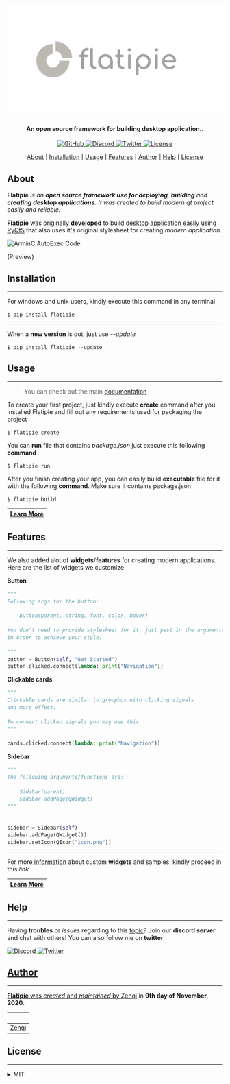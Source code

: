 <h1 align="center">
     <br>
     <a href="https://github.com/flatipie/flatipie"><img src="https://github.com/flatipie/Flatipie/blob/main/Flatipie/resources/flatipie.png" alt="Flatipie"></a>
</h1>

<h4 align="center">An open source framework for building desktop application..</h4>

<p align="center">
    <a href="https://github.com/flatipie/flatipie/commits/master">
    <img src="https://img.shields.io/github/followers/zenqiwp?label=Follow&logo=github&style=flat-square"
         alt="GitHub">
     <a href="https://discord.gg/QDTj5sz">
    <img src="https://img.shields.io/discord/749990569266380821?color=5087F4&label=Discord&logo=discord&style=flat-square"
         alt="Discord">
    <a href="https://twitter.com/flatipieqt">
    <img src=https://img.shields.io/twitter/follow/flatipieqt?color=%235087F4&label=Twitter&logo=twitter&style=flat-square
         alt="Twitter">
     <a href="#License">
     <img src=https://img.shields.io/github/license/flatipie/Flatipie?color=5087F4&label=License&style=flat-square
          alt="License">
</p>

<p align="center">
  <a href="#about">About</a> | 
  <a href="#installation">Installation</a> | 
  <a href="#usage">Usage</a> | 
  <a href="#features">Features</a> | 
  <a href="#author">Author</a> | 
  <a href="#help">Help</a> | 
  <a href="#license">License</a>
</p>

## About

**Flatipie** *is an **open source framework use for deploying**, **building** and **creating desktop applications**. It was created to build modern qt project easily and reliable.*

**Flatipie** was originally **developed** to build <u>desktop application </u>easily using [PyQt5](https://pypi.org/project/pyqt5) that also uses it's original stylesheet for creating *modern application*.

<img src="https://arminc.ga/resources/autoexec/arminc_autoexec_code.png" title="" alt="ArminC AutoExec Code" width="703">

(Preview)

## Installation

---

For windows and unix users, kindly execute this command in any terminal

```
$ pip install flatipie
```

---

When a **new version** is out, just use *--update*

```
$ pip install flatipie --update
```

## Usage

---

> You can check out the main [documentation](https://www.flatipie.tk)

To create your first project, just kindly execute **create** command after you installed Flatipie and fill out any requirements used for packaging the project

```
$ flatipie create
```

You can **run** file that contains *package.json* just execute this following **command**

```
$ flatipie run
```

After you finish creating your app, you can easily build **executable** file for it with the following **command**. Make sure it contains package.json

```
$ flatipie build
```

| [Learn More](https://www.flatipie.tk) |
| ------------------------------------- |

## Features

---

We also added alot of **widgets**/**features** for creating modern applications. Here are the list of widgets we customize

**Button**

```py
"""
Following args for the button:

    Button(parent, string, font, color, hover)

You don't need to provide stylesheet for it, just past in the arguments
in order to achieve your style.

"""
button = Button(self, "Get Started")
button.clicked.connect(lambda: print("Navigation"))
```

**Clickable cards**

```python
"""
Clickable cards are similar to groupbox with clicking signals
and more effect. 

To connect clicked signals you may use this
"""

cards.clicked.connect(lambda: print("Navigation"))
```

**Sidebar**

```python
"""
The following arguments/functions are:

    Sidebar(parent)
    Sidebar.addPage(QWidget)
"""


sidebar = Sidebar(self)
sidebar.addPage(QWidget())
sidebar.setIcon(QIcon("icon.png"))
```

---

For more<u> information</u> about custom **widgets** and samples, kindly proceed in this *link*

| [Learn More](https://) |
| ---------------------- |

## Help

---

Having **troubles** or *issues* regarding to this <u>topic</u>? Join our **discord server** and chat with others! You can also follow me on **twitter**

<a href="https://discord.gg/QDTj5sz">
<img src="https://img.shields.io/discord/749990569266380821?color=5087F4&label=Discord&logo=discord&style=flat-square"
    alt="Discord">
<a href="https://twitter.com/flatipieqt">
<img src=https://img.shields.io/twitter/follow/flatipieqt?color=%235087F4&label=Twitter&logo=twitter&style=flat-square
    alt="Twitter">

## Author

---

**Flatipie** was *created* and *maintained* by [Zenqi](https://github.com/zenqiwp) in **9th day of November, 2020**.

| <img title="" src="https://www.github.com/flatipie/Flatipie/author/zenqi.png" alt="" width="123"> |
|:-------------------------------------------------------------------------------------------------:|
| [Zenqi](https://www.github.com/zenqiwp)                                                           |

## License

---

<details>
<summary>MIT</summary>
Copyright (c) 2020 Flatipie

Permission is hereby granted, free of charge, to any person obtaining a copy
of this software and associated documentation files (the "Software"), to deal
in the Software without restriction, including without limitation the rights
to use, copy, modify, merge, publish, distribute, sublicense, and/or sell
copies of the Software, and to permit persons to whom the Software is
furnished to do so, subject to the following conditions:

The above copyright notice and this permission notice shall be included in all
copies or substantial portions of the Software.

THE SOFTWARE IS PROVIDED "AS IS", WITHOUT WARRANTY OF ANY KIND, EXPRESS OR
IMPLIED, INCLUDING BUT NOT LIMITED TO THE WARRANTIES OF MERCHANTABILITY,
FITNESS FOR A PARTICULAR PURPOSE AND NONINFRINGEMENT. IN NO EVENT SHALL THE
AUTHORS OR COPYRIGHT HOLDERS BE LIABLE FOR ANY CLAIM, DAMAGES OR OTHER
LIABILITY, WHETHER IN AN ACTION OF CONTRACT, TORT OR OTHERWISE, ARISING FROM,
OUT OF OR IN CONNECTION WITH THE SOFTWARE OR THE USE OR OTHER DEALINGS IN THE
SOFTWARE.

</details>

</details>

